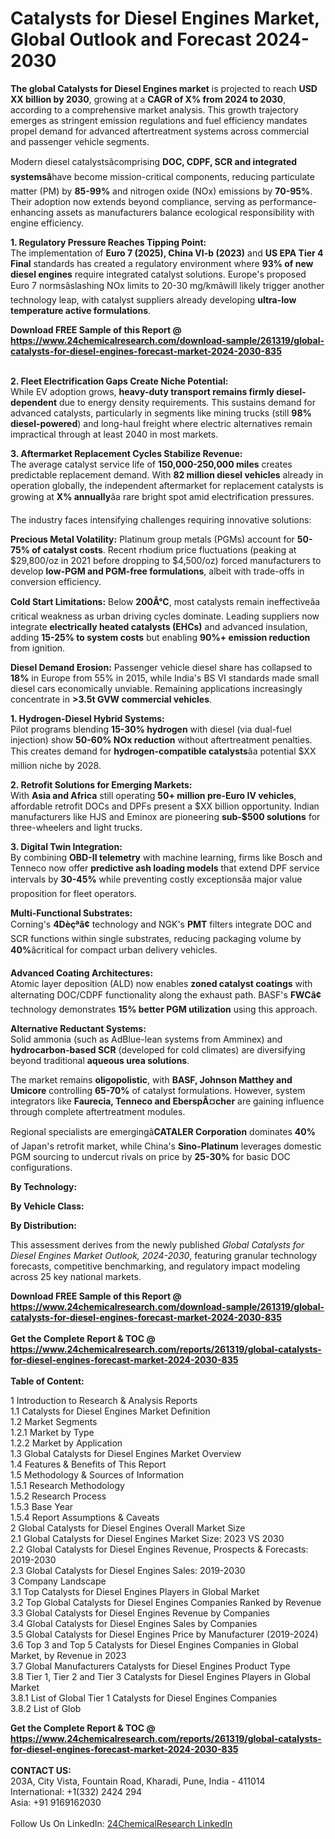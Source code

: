 <h1>Catalysts for Diesel Engines Market, Global Outlook and Forecast 2024-2030</h1><p><strong>The global Catalysts for Diesel Engines market</strong> is projected to reach <strong>USD XX billion by 2030</strong>, growing at a <strong>CAGR of X% from 2024 to 2030</strong>, according to a comprehensive market analysis. This growth trajectory emerges as stringent emission regulations and fuel efficiency mandates propel demand for advanced aftertreatment systems across commercial and passenger vehicle segments.</p><p>Modern diesel catalystsâcomprising <strong>DOC, CDPF, SCR and integrated systemsâ</strong>have become mission-critical components, reducing particulate matter (PM) by <strong>85-99%</strong> and nitrogen oxide (NOx) emissions by <strong>70-95%</strong>. Their adoption now extends beyond compliance, serving as performance-enhancing assets as manufacturers balance ecological responsibility with engine efficiency.</p><p><strong>1. Regulatory Pressure Reaches Tipping Point:</strong><br>
The implementation of <strong>Euro 7 (2025), China VI-b (2023)</strong> and <strong>US EPA Tier 4 Final</strong> standards has created a regulatory environment where <strong>93% of new diesel engines</strong> require integrated catalyst solutions. Europe's proposed Euro 7 normsâslashing NOx limits to 20-30 mg/kmâwill likely trigger another technology leap, with catalyst suppliers already developing <strong>ultra-low temperature active formulations</strong>.</p><div><b>Download FREE Sample of this Report @ 
            <a href="https://www.24chemicalresearch.com/download-sample/261319/global-catalysts-for-diesel-engines-forecast-market-2024-2030-835">
            https://www.24chemicalresearch.com/download-sample/261319/global-catalysts-for-diesel-engines-forecast-market-2024-2030-835</a></b></div><br><p><strong>2. Fleet Electrification Gaps Create Niche Potential:</strong><br>
While EV adoption grows, <strong>heavy-duty transport remains firmly diesel-dependent</strong> due to energy density requirements. This sustains demand for advanced catalysts, particularly in segments like mining trucks (still <strong>98% diesel-powered</strong>) and long-haul freight where electric alternatives remain impractical through at least 2040 in most markets.</p><p><strong>3. Aftermarket Replacement Cycles Stabilize Revenue:</strong><br>
The average catalyst service life of <strong>150,000-250,000 miles</strong> creates predictable replacement demand. With <strong>82 million diesel vehicles</strong> already in operation globally, the independent aftermarket for replacement catalysts is growing at <strong>X% annually</strong>âa rare bright spot amid electrification pressures.</p><p>The industry faces intensifying challenges requiring innovative solutions:</p><p><strong>Precious Metal Volatility:</strong> Platinum group metals (PGMs) account for <strong>50-75% of catalyst costs</strong>. Recent rhodium price fluctuations (peaking at $29,800/oz in 2021 before dropping to $4,500/oz) forced manufacturers to develop <strong>low-PGM and PGM-free formulations</strong>, albeit with trade-offs in conversion efficiency.</p><p><strong>Cold Start Limitations:</strong> Below <strong>200Â°C</strong>, most catalysts remain ineffectiveâa critical weakness as urban driving cycles dominate. Leading suppliers now integrate <strong>electrically heated catalysts (EHCs)</strong> and advanced insulation, adding <strong>15-25% to system costs</strong> but enabling <strong>90%+ emission reduction</strong> from ignition.</p><p><strong>Diesel Demand Erosion:</strong> Passenger vehicle diesel share has collapsed to <strong>18%</strong> in Europe from 55% in 2015, while India's BS VI standards made small diesel cars economically unviable. Remaining applications increasingly concentrate in <strong>&gt;3.5t GVW commercial vehicles</strong>.</p><p><strong>1. Hydrogen-Diesel Hybrid Systems:</strong><br>
Pilot programs blending <strong>15-30% hydrogen</strong> with diesel (via dual-fuel injection) show <strong>50-60% NOx reduction</strong> without aftertreatment penalties. This creates demand for <strong>hydrogen-compatible catalysts</strong>âa potential $XX million niche by 2028.</p><p><strong>2. Retrofit Solutions for Emerging Markets:</strong><br>
With <strong>Asia and Africa</strong> still operating <strong>50+ million pre-Euro IV vehicles</strong>, affordable retrofit DOCs and DPFs present a $XX billion opportunity. Indian manufacturers like HJS and Eminox are pioneering <strong>sub-$500 solutions</strong> for three-wheelers and light trucks.</p><p><strong>3. Digital Twin Integration:</strong><br>
By combining <strong>OBD-II telemetry</strong> with machine learning, firms like Bosch and Tenneco now offer <strong>predictive ash loading models</strong> that extend DPF service intervals by <strong>30-45%</strong> while preventing costly exceptionsâa major value proposition for fleet operators.</p><p><strong>Multi-Functional Substrates:</strong><br>
    Corning's <strong>4Dèçªâ¢</strong> technology and NGK's <strong>PMT</strong> filters integrate DOC and SCR functions within single substrates, reducing packaging volume by <strong>40%</strong>âcritical for compact urban delivery vehicles.</p><p><strong>Advanced Coating Architectures:</strong><br>
    Atomic layer deposition (ALD) now enables <strong>zoned catalyst coatings</strong> with alternating DOC/CDPF functionality along the exhaust path. BASF's <strong>FWCâ¢</strong> technology demonstrates <strong>15% better PGM utilization</strong> using this approach.</p><p><strong>Alternative Reductant Systems:</strong><br>
    Solid ammonia (such as AdBlue-lean systems from Amminex) and <strong>hydrocarbon-based SCR</strong> (developed for cold climates) are diversifying beyond traditional <strong>aqueous urea solutions</strong>.</p><p>The market remains <strong>oligopolistic</strong>, with <strong>BASF, Johnson Matthey and Umicore</strong> controlling <strong>65-70%</strong> of catalyst formulations. However, system integrators like <strong>Faurecia, Tenneco and EberspÃ¤cher</strong> are gaining influence through complete aftertreatment modules.</p><p>Regional specialists are emergingâ<strong>CATALER Corporation</strong> dominates <strong>40%</strong> of Japan's retrofit market, while China's <strong>Sino-Platinum</strong> leverages domestic PGM sourcing to undercut rivals on price by <strong>25-30%</strong> for basic DOC configurations.</p><p><strong>By Technology:</strong></p><p><strong>By Vehicle Class:</strong></p><p><strong>By Distribution:</strong></p><p>This assessment derives from the newly published <em>Global Catalysts for Diesel Engines Market Outlook, 2024-2030</em>, featuring granular technology forecasts, competitive benchmarking, and regulatory impact modeling across 25 key national markets.</p><div><b>Download FREE Sample of this Report @ 
            <a href="https://www.24chemicalresearch.com/download-sample/261319/global-catalysts-for-diesel-engines-forecast-market-2024-2030-835">
            https://www.24chemicalresearch.com/download-sample/261319/global-catalysts-for-diesel-engines-forecast-market-2024-2030-835</a></b></div><br><div><b>Get the Complete Report & TOC @ 
            <a href="https://www.24chemicalresearch.com/reports/261319/global-catalysts-for-diesel-engines-forecast-market-2024-2030-835">
            https://www.24chemicalresearch.com/reports/261319/global-catalysts-for-diesel-engines-forecast-market-2024-2030-835</a></b></div><br>
            <b>Table of Content:</b><p>1 Introduction to Research & Analysis Reports<br />
    1.1 Catalysts for Diesel Engines Market Definition<br />
    1.2 Market Segments<br />
        1.2.1 Market by Type<br />
        1.2.2 Market by Application<br />
    1.3 Global Catalysts for Diesel Engines Market Overview<br />
    1.4 Features & Benefits of This Report<br />
    1.5 Methodology & Sources of Information<br />
        1.5.1 Research Methodology<br />
        1.5.2 Research Process<br />
        1.5.3 Base Year<br />
        1.5.4 Report Assumptions & Caveats<br />
2 Global Catalysts for Diesel Engines Overall Market Size<br />
    2.1 Global Catalysts for Diesel Engines Market Size: 2023 VS 2030<br />
    2.2 Global Catalysts for Diesel Engines Revenue, Prospects & Forecasts: 2019-2030<br />
    2.3 Global Catalysts for Diesel Engines Sales: 2019-2030<br />
3 Company Landscape<br />
    3.1 Top Catalysts for Diesel Engines Players in Global Market<br />
    3.2 Top Global Catalysts for Diesel Engines Companies Ranked by Revenue<br />
    3.3 Global Catalysts for Diesel Engines Revenue by Companies<br />
    3.4 Global Catalysts for Diesel Engines Sales by Companies<br />
    3.5 Global Catalysts for Diesel Engines Price by Manufacturer (2019-2024)<br />
    3.6 Top 3 and Top 5 Catalysts for Diesel Engines Companies in Global Market, by Revenue in 2023<br />
    3.7 Global Manufacturers Catalysts for Diesel Engines Product Type<br />
    3.8 Tier 1, Tier 2 and Tier 3 Catalysts for Diesel Engines Players in Global Market<br />
        3.8.1 List of Global Tier 1 Catalysts for Diesel Engines Companies<br />
        3.8.2 List of Glob</p><div><b>Get the Complete Report & TOC @ 
            <a href="https://www.24chemicalresearch.com/reports/261319/global-catalysts-for-diesel-engines-forecast-market-2024-2030-835">
            https://www.24chemicalresearch.com/reports/261319/global-catalysts-for-diesel-engines-forecast-market-2024-2030-835</a></b></div><br><b>CONTACT US:</b><br>
            203A, City Vista, Fountain Road, Kharadi, Pune, India - 411014<br>
            International: +1(332) 2424 294<br>
            Asia: +91 9169162030 <br><br>
            Follow Us On LinkedIn: <a href="https://www.linkedin.com/company/24chemicalresearch/">24ChemicalResearch LinkedIn</a>